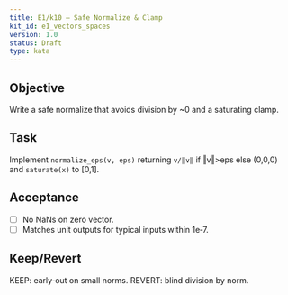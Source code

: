 ```yaml
---
title: E1/k10 — Safe Normalize & Clamp
kit_id: e1_vectors_spaces
version: 1.0
status: Draft
type: kata
---
```


## Objective
Write a safe normalize that avoids division by ~0 and a saturating clamp.

## Task
Implement `normalize_eps(v, eps)` returning `v/‖v‖` if ‖v‖>eps else (0,0,0) and `saturate(x)` to [0,1].

## Acceptance
- [ ] No NaNs on zero vector.
- [ ] Matches unit outputs for typical inputs within 1e‑7.

## Keep/Revert
KEEP: early‑out on small norms. REVERT: blind division by norm.